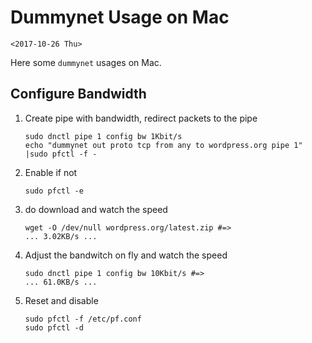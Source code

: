 # Dummynet Usage on Mac

`<2017-10-26 Thu>`

[PfOnMacOSX]: https://pleiades.ucsc.edu/hyades/PF_on_Mac_OS_X
[DummynetRevisited]: http://info.iet.unipi.it/~luigi/papers/20091201-dummynet.pdf
[epoll example]: https://banu.com/blog/2/how-to-use-epoll-a-complete-example-in-c

Here some `dummynet` usages on Mac.

## Configure Bandwidth

1. Create pipe with bandwidth, redirect packets to the pipe

    ```
    sudo dnctl pipe 1 config bw 1Kbit/s
    echo "dummynet out proto tcp from any to wordpress.org pipe 1" |sudo pfctl -f -
	```

2. Enable if not

    ```
	sudo pfctl -e
	```

4. do download and watch the speed

    ```
	wget -O /dev/null wordpress.org/latest.zip #=>
    ... 3.02KB/s ...
	```

5. Adjust the bandwitch on fly and watch the speed

	 ```
     sudo dnctl pipe 1 config bw 10Kbit/s #=>
     ... 61.0KB/s ...
	 ```
6. Reset and disable

   ```
   sudo pfctl -f /etc/pf.conf
   sudo pfctl -d
   ```

